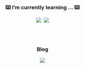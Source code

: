 
<h3 align="center"> ⌨️ I’m currently learning ... ⌨️ </h3>
<p align="center">
  <img src="https://img.shields.io/badge/Python-3766AB?style=flat-square&logo=Python&logoColor=white"/></a>&nbsp 
  <img src="https://img.shields.io/badge/Pytorch-EE4C2C?style=flat-square&logo=Pytorch&logoColor=white"/></a>
</p>

<br><br>
<h3 align="center"> Blog </h3>
<p align="center">
  <a href="https://jongbinwoo.github.io/"><img src="https://img.shields.io/badge/GitHub-181717?style=flat-square&logo=Vimeo&logoColor=white&link=https://jongbinwoo.github.io/"/></a>
</p>
<br>


<!--
**JongbinWoo/JongbinWoo** is a ✨ _special_ ✨ repository because its `README.md` (this file) appears on your GitHub profile.

Here are some ideas to get you started:

- 🔭 I’m currently working on ...
- 🌱 I’m currently learning ...
- 👯 I’m looking to collaborate on ...
- 🤔 I’m looking for help with ...
- 💬 Ask me about ...
- 📫 How to reach me: ...
- 😄 Pronouns: ...
- ⚡ Fun fact: ...
-->
